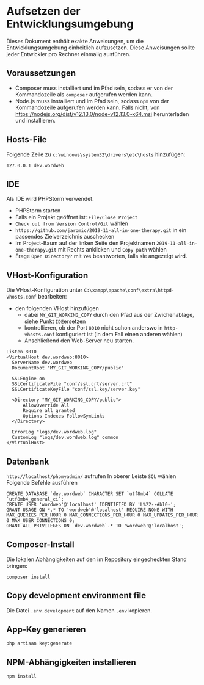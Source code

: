 # Aufsetzen der Entwicklungsumgebung

Dieses Dokument enthält exakte Anweisungen, um die Entwicklungsumgebung einheitlich aufzusetzen. Diese Anweisungen sollte jeder Entwickler pro Rechner einmalig ausführen.

## Voraussetzungen

* Composer muss installiert und im Pfad sein, sodass er von der Kommandozeile als `composer` aufgerufen werden kann.
* Node.js muss installiert und im Pfad sein, sodass `npm` von der Kommandozeile aufgerufen werden kann. Falls nicht, von https://nodejs.org/dist/v12.13.0/node-v12.13.0-x64.msi  herunterladen und installieren.

## Hosts-File

Folgende Zeile zu `c:\windows\system32\drivers\etc\hosts` hinzufügen:

```
127.0.0.1 dev.wordweb
```

## IDE

Als IDE wird PHPStorm verwendet.

* PHPStorm starten
* Falls ein Projekt geöffnet ist: `File/Close Project`
* `Check out from Version Control/Git` wählen
* `https://github.com/jaromic/2019-11-all-in-one-therapy.git` in ein passendes Zielverzeichnis auschecken
* Im Project-Baum auf der linken Seite den Projektnamen `2019-11-all-in-one-therapy.git` mit Rechts anklicken und `Copy path` wählen
* Frage `Open Directory?` mit `Yes` beantworten, falls sie angezeigt wird.

## VHost-Konfiguration
Die VHost-Konfiguration unter `C:\xampp\apache\conf\extra\httpd-vhosts.conf` bearbeiten:
* den folgenden VHost hinzufügen
    * dabei `MY_GIT_WORKING_COPY` durch den Pfad aus der Zwichenablage, siehe Punkt `IDE`ersetzen
    * kontrollieren, ob der Port `8010` nicht schon anderswo in `http-vhosts.conf` konfiguriert ist (in dem Fall einen anderen wählen)
    * Anschließend den Web-Server neu starten.

```apacheconfig
Listen 8010
<VirtualHost dev.wordweb:8010>
  ServerName dev.wordweb
  DocumentRoot "MY_GIT_WORKING_COPY/public"

  SSLEngine on
  SSLCertificateFile "conf/ssl.crt/server.crt"
  SSLCertificateKeyFile "conf/ssl.key/server.key"

  <Directory "MY_GIT_WORKING_COPY/public">
      AllowOverride All
      Require all granted
      Options Indexes FollowSymLinks
  </Directory>

  ErrorLog "logs/dev.wordweb.log"
  CustomLog "logs/dev.wordweb.log" common
</VirtualHost>
```

## Datenbank

`http://localhost/phpmyadmin/` aufrufen
In oberer Leiste `SQL` wählen
Folgende Befehle ausführen

```mysql
CREATE DATABASE `dev.wordweb` CHARACTER SET `utf8mb4` COLLATE `utf8mb4_general_ci`;
CREATE USER 'wordweb'@'localhost' IDENTIFIED BY 'L%22--#bl0-';
GRANT USAGE ON *.* TO 'wordweb'@'localhost' REQUIRE NONE WITH MAX_QUERIES_PER_HOUR 0 MAX_CONNECTIONS_PER_HOUR 0 MAX_UPDATES_PER_HOUR 0 MAX_USER_CONNECTIONS 0;
GRANT ALL PRIVILEGES ON `dev.wordweb`.* TO 'wordweb'@'localhost'; 
```

## Composer-Install

Die lokalen Abhängigkeiten auf den im Repository eingecheckten Stand bringen:

```
composer install
```

## Copy development environment file

Die Datei `.env.development` auf den Namen `.env` kopieren.

## App-Key generieren

```
php artisan key:generate
```

## NPM-Abhängigkeiten installieren

```
npm install
```
